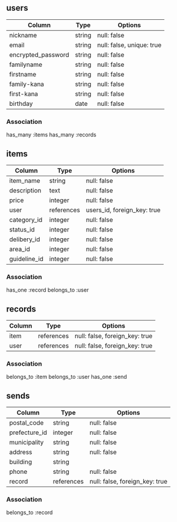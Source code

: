 ## users
|Column     |Type      |Options    |
|-----------|----------|-----------|
|nickname   |string    |null: false|
|email      |string    |null: false, unique: true|
|encrypted_password|string|null: false|
|familyname |string    |null: false|
|firstname  |string    |null: false|
|family-kana|string    |null: false|
|first-kana |string    |null: false|
|birthday   |date      |null: false|

### Association
has_many :items
has_many :records


## items
|Column   |Type      |Options    |
|---------|----------|-----------|
|item_name|string    |null: false|
|description|text    |null: false|
|price    |integer   |null: false|
|user     |references|users_id, foreign_key: true|
|category_id|integer |null: false|
|status_id   |integer   |null: false|
|delibery_id |integer   |null: false|
|area_id     |integer   |null: false|
|guideline_id|integer   |null: false|

### Association
has_one :record
belongs_to :user


## records
|Column  |Type      |Options                       |
|--------|----------|------------------------------|
|item    |references|null: false, foreign_key: true|
|user    |references|null: false, foreign_key: true|

### Association
belongs_to :item
belongs_to :user
has_one :send


## sends
|Column      |Type   |Options    |
|-------------|-------|-----------|
|postal_code  |string |null: false|
|prefecture_id|integer|null: false|
|municipality |string |null: false|
|address      |string |null: false|
|building     |string |           |
|phone        |string |null: false|
|record       |references|null: false, foreign_key: true|

### Association
belongs_to :record